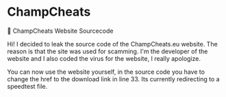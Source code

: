 # ChampCheats
🎁 ChampCheats Website Sourcecode

Hi! I decided to leak the source code of the ChampCheats.eu website. The reason is that the site was used for scamming. I'm the developer of the website and I also coded the virus for the website, I really apologize.

You can now use the website yourself, in the source code you have to change the href to the download link in line 33. Its currently redirecting to a speedtest file.
